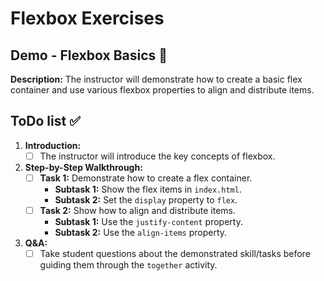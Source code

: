 # Flexbox Exercises

## Demo - Flexbox Basics 🎥

**Description:**
The instructor will demonstrate how to create a basic flex container and use various flexbox properties to align and distribute items.

## ToDo list ✅

1. **Introduction:**
    - [ ] The instructor will introduce the key concepts of flexbox.

2. **Step-by-Step Walkthrough:**
    - [ ] **Task 1:** Demonstrate how to create a flex container.
        - **Subtask 1:** Show the flex items in `index.html`.
        - **Subtask 2:** Set the `display` property to `flex`.
    - [ ] **Task 2:** Show how to align and distribute items.
        - **Subtask 1:** Use the `justify-content` property.
        - **Subtask 2:** Use the `align-items` property.

3. **Q&A:**
    - [ ] Take student questions about the demonstrated skill/tasks before guiding them through the `together` activity.